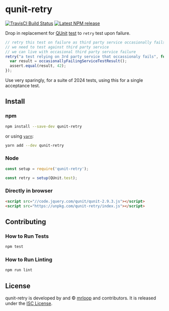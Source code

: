 qunit-retry
==============================================================================

[![TravisCI Build Status][travis-badge]][travis-badge-url]
[![Latest NPM release][npm-badge]][npm-badge-url]

[npm-badge]: https://img.shields.io/npm/v/qunit-retry.svg
[npm-badge-url]: https://www.npmjs.com/package/qunit-retry
[travis-badge]: https://img.shields.io/travis/com/mrloop/qunit-retry/master.svg
[travis-badge-url]: https://travis-ci.com/mrloop/qunit-retry

Drop in replacement for [QUnit](https://qunitjs.com/) [test](https://api.qunitjs.com/QUnit/test) to `retry` test upon failure.

```js
// retry this test on failure as third party service occasionally fails
// we need to test against third party service
// we can live with occasional third party service failure
retry("a test relying on 3rd party service that occassionaly fails", function(assert) {
  var result = occasionallyFailingServiceTestResult();
  assert.equal(result, 42);
});
```

Use very sparingly, for a suite of 2024 tests, using this for a single acceptance test.


Install
------------------------------------------------------------------------------

### npm

```bash
npm install --save-dev qunit-retry
```

or using [`yarn`](https://yarnpkg.com/):

```bash
yarn add --dev qunit-retry
```

### Node

```js
const setup = require('qunit-retry');

const retry = setup(QUnit.test);
```

### Directly in browser

```html
<script src="//code.jquery.com/qunit/qunit-2.9.3.js"></script>
<script src="https://unpkg.com/qunit-retry/index.js"></script>
```

Contributing
------------------------------------------------------------------------------

### How to Run Tests

```bash
npm test
```

### How to Run Linting

```bash
npm run lint
```

License
------------------------------------------------------------------------------

qunit-retry is developed by and &copy;
[mrloop](http://mrloop.com) and contributors. It is released under the
[ISC License](https://github.com/mrloop/qunit-retry/blob/master/LICENSE.md).


